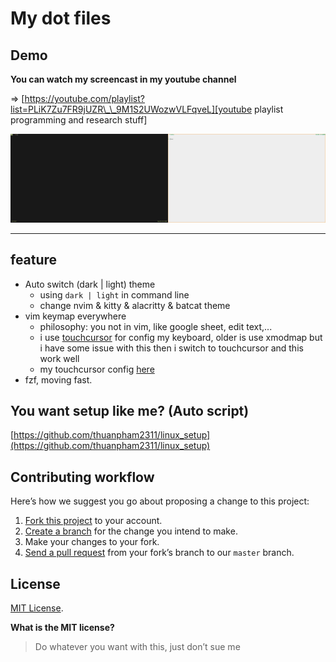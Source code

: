 # My dot files

## Demo

**You can watch my screencast in my youtube channel**

=> [https://youtube.com/playlist?list=PLiK7Zu7FR9jUZR\_\_9M1S2UWozwVLFqveL][youtube playlist programming and research stuff]

[youtube playlist programming and research stuff]: https://youtube.com/playlist?list=PLiK7Zu7FR9jUZR__9M1S2UWozwVLFqveL

<img src="./img/dotfiles.gif" width="50%" height="50%"><img src="./img/light.gif" width="50%" height="50%">

---

## feature

- Auto switch (dark | light) theme
    * using `dark | light` in command line
    * change nvim & kitty & alacritty & batcat theme
- vim keymap everywhere
    * philosophy: you not in vim, like google sheet, edit text,...
    * i use [touchcursor](https://github.com/donniebreve/touchcursor-linux) for config my keyboard, older is use xmodmap but i have some issue with this then i switch to touchcursor and this work well
    * my touchcursor config [here](https://github.com/thuanpham2311/dotfiles/blob/master/touchcursor/touchcursor.conf)
- fzf, moving fast.

## You want setup like me? (Auto script)

[https://github.com/thuanpham2311/linux_setup](https://github.com/thuanpham2311/linux_setup)

## Contributing workflow

Here’s how we suggest you go about proposing a change to this project:

1. [Fork this project][fork] to your account.
2. [Create a branch][branch] for the change you intend to make.
3. Make your changes to your fork.
4. [Send a pull request][pr] from your fork’s branch to our `master` branch.

[fork]: https://help.github.com/articles/fork-a-repo/
[branch]: https://help.github.com/articles/creating-and-deleting-branches-within-your-repository
[pr]: https://help.github.com/articles/using-pull-requests/

## License

[MIT License](./LICENSE).

**What is the MIT license?**

> Do whatever you want with this, just don’t sue me
